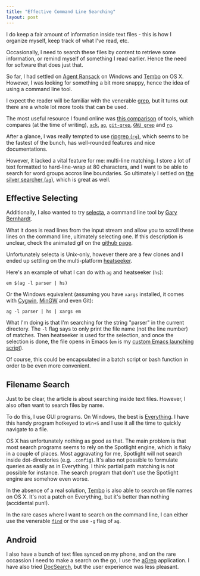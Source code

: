 ```yaml
---
title: "Effective Command Line Searching"
layout: post
---
```


I do keep a fair amount of information inside text files - this is how I
organize myself, keep track of what I've read, etc.

Occasionally, I need to search these files by content to retrieve some
information, or remind myself of something I read earlier. Hence the need for
software that does just that.

So far, I had settled on [Agent Ransack] on Windows and [Tembo] on OS X.
However, I was looking for something a bit more snappy, hence the idea of using
a command line tool.

[Agent Ransack]: https://www.mythicsoft.com/agentransack/
[Tembo]: https://www.houdah.com/tembo/

I expect the reader will be familiar with the venerable [grep], but it turns out
there are a whole lot more tools that can be used.

The most useful resource I found online was [this comparison] of tools, which
compares (at the time of writing), [`ack`], [`ag`], [`git-grep`], [`GNU
grep`][grep] and [`rg`].

[this comparison]: https://beyondgrep.com/feature-comparison/
[grep]: https://www.gnu.org/software/grep/
[`ack`]: https://beyondgrep.com/
[`ag`]: https://geoff.greer.fm/ag/
[`git-grep`]: https://git-scm.com/docs/git-grep
[`rg`]: https://github.com/BurntSushi/ripgrep

After a glance, I was really tempted to use [ripgrep (`rg`)][`rg`], which seems
to be the fastest of the bunch, has well-rounded features and nice
documentations.

However, it lacked a vital feature for me: multi-line matching. I store a lot of
text formatted to hard-line-wrap at 80 characters, and I want to be able to
search for word groups accros line boundaries. So ultimately I settled on [the
silver searcher (`ag`)][`ag`], which is great as well.

## Effective Selecting

Additionally, I also wanted to try [selecta], a command line tool by [Gary
Bernhardt].

What it does is read lines from the input stream and allow you to scroll these
lines on the command line, ultimately selecting one. If this description is
unclear, check the animated gif on the [github page][selecta].

Unfortunately selecta is Unix-only, however there are a few clones and I ended
up settling on the multi-platform [heatseeker].

Here's an example of what I can do with `ag` and heatseeker (`hs`):

    em $(ag -l parser | hs)

Or the Windows equivalent (assuming you have `xargs` installed, it comes with
[Cygwin], [MinGW] and even Git):

    ag -l parser | hs | xargs em

What I'm doing is that I'm searching for the string "parser" in the current
directory. The `-l` flag says to only print the file name (not the line number)
of matches. Then heatseeker is used for the selection, and once the selection is
done, the file opens in Emacs (`em` is my [custom Emacs launching
script][emacsd]).

Of course, this could be encapsulated in a batch script or bash function in
order to be even more convenient.

[selecta]: https://github.com/garybernhardt/selecta
[Gary Bernhardt]: https://www.destroyallsoftware.com/screencasts
[heatseeker]: https://github.com/rschmitt/heatseeker
[Cygwin]: https://www.cygwin.com/
[MinGW]: http://www.mingw.org/
[emacsd]: https://github.com/norswap/.emacs.d

## Filename Search

Just to be clear, the article is about searching inside text files. However, I
also often want to search files by name.

To do this, I use GUI programs. On Windows, the best is [Everything]. I have
this handy program hotkeyed to `Win+S` and I use it all the time to quickly
navigate to a file.

[Everything]: https://www.voidtools.com/

OS X has unfortunately nothing as good as that. The main problem is that most
search programs seems to rely on the Spotlight engine, which is flaky in a
couple of places. Most aggravating for me, Spotlight will not search inside
dot-directories (e.g. `.config`). It's also not possible to formulate queries as
easily as in Everything. I think partial path matching is not possible for
instance. The search program that don't use the Spotlight engine are somehow
even worse.

In the absence of a real solution, [Tembo] is also able to search on file names
on OS X. It's not a patch on Everything, but it's better than nothing
(accidental pun!).

[Tembo]: https://www.houdah.com/tembo/?lang=en

In the rare cases where I want to search on the command line, I can either use
the venerable [`find`] or the use `-g` flag of `ag`.

[`find`]: http://man7.org/linux/man-pages/man1/find.1.html

## Android

I also have a bunch of text files synced on my phone, and on the rare occassion
I need to make a search on the go, I use the [aGrep] application. I have also
tried [DocSearch], but the user experience was less pleasant.

[aGrep]: https://play.google.com/store/apps/details?id=jp.sblo.pandora.aGrep&hl=en&rdid=jp.sblo.pandora.aGrep
[DocSearch]: https://play.google.com/store/apps/details?id=com.docsearch&hl=en
